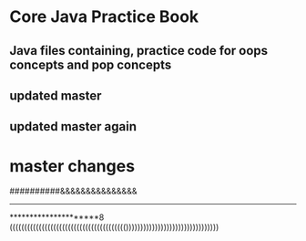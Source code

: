 # Core Java Practice Book
## Java files containing, practice code for oops concepts and pop concepts
## updated master
## updated master again
# master changes

##########&&&&&&&&&&&&&&&
********************
*********************8
(((((((((((((((((((((((((((((((((((((((())))))))))))))))))))))))))))))))
